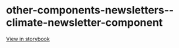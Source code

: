# other-components-newsletters--climate-newsletter-component

[View in storybook](https://raw.githack.com/Independent-Digital-News-and-Media-Ltd/indy-pwamp-sb/PR-1929-sb/index.html?path=/story/other-components-newsletters--climate-newsletter-component)